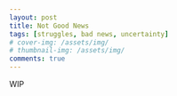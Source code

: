 ```yaml
---
layout: post
title: Not Good News
tags: [struggles, bad news, uncertainty]
# cover-img: /assets/img/
# thumbnail-img: /assets/img/
comments: true
---
```

WIP

